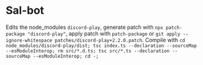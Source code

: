 # Sal-bot

Edits the node_modules `discord-play`, generate patch with `npx patch-package "discord-play"`, apply patch with `patch-package` or `git apply --ignore-whitespace patches/discord-play+2.2.0.patch`.
Compile with `cd node_modules/discord-play/dist; tsc index.ts --declaration --sourceMap --esModuleInterop; rm src/*.d.ts; tsc src/*.ts --declaration --sourceMap --esModuleInterop; cd -;`